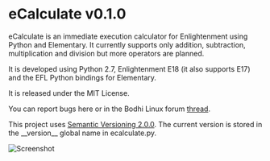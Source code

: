 eCalculate v0.1.0
=================

eCalculate is an immediate execution calculator for Enlightenment using Python and Elementary. It currently supports only addition, subtraction, multiplication and division but more operators are planned.

It is developed using Python 2.7, Enlightenment E18 (it also supports E17) and the EFL Python bindings for Elementary.

It is released under the MIT License.

You can report bugs here or in the Bodhi Linux forum [thread](http://forums.bodhilinux.com/index.php?/topic/9723-ecalculate/).

This project uses [Semantic Versioning 2.0.0](http://semver.org). The current version is stored in the &#95;&#95;version&#95;&#95; global name in ecalculate.py.

![Screenshot](https://raw2.github.com/pyfisch/ecalculate/master/docs/screenshot.png)
